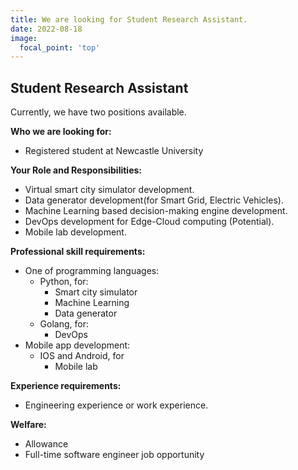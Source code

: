 ```yaml
---
title: We are looking for Student Research Assistant.
date: 2022-08-18
image:
  focal_point: 'top'
---
```


## Student Research Assistant

Currently, we have two positions available.

**Who we are looking for:**
- Registered student at Newcastle University

**Your Role and Responsibilities:**
- Virtual smart city simulator development.
- Data generator development(for Smart Grid, Electric Vehicles).
- Machine Learning based decision-making engine development.
- DevOps development for Edge-Cloud computing (Potential).
- Mobile lab development.

**Professional skill requirements:**
- One of programming languages: 
  - Python, for:
    - Smart city simulator
    - Machine Learning
    - Data generator
  - Golang, for:
    - DevOps
- Mobile app development:
  - IOS and Android, for
    - Mobile lab

**Experience requirements:**
- Engineering experience or work experience.

**Welfare:**
- Allowance
- Full-time software engineer job opportunity

